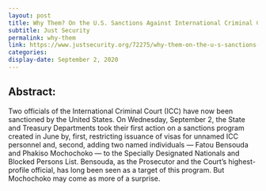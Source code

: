 ```yaml
---
layout: post
title: Why Them? On the U.S. Sanctions Against International Criminal Court Officials
subtitle: Just Security
permalink: why-them
link: https://www.justsecurity.org/72275/why-them-on-the-u-s-sanctions-against-intl-criminal-court-officials/
categories: 
display-date: September 2, 2020
---
```


<h2>Abstract:</h2>
Two officials of the International Criminal Court (ICC) have now been sanctioned by the United States. On Wednesday, September 2, the State and Treasury Departments took their first action on a sanctions program created in June by, first, restricting issuance of visas for unnamed ICC personnel and, second, adding two named individuals — Fatou Bensouda and Phakiso Mochochoko — to the Specially Designated Nationals and Blocked Persons List. Bensouda, as the Prosecutor and the Court’s highest-profile official, has long been seen as a target of this program. But Mochochoko may come as more of a surprise.
